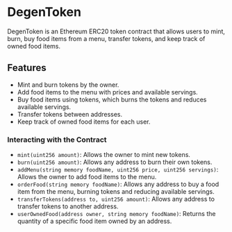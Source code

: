 # DegenToken

DegenToken is an Ethereum ERC20 token contract that allows users to mint, burn, buy food items from a menu, transfer tokens, and keep track of owned food items.

## Features

- Mint and burn tokens by the owner.
- Add food items to the menu with prices and available servings.
- Buy food items using tokens, which burns the tokens and reduces available servings.
- Transfer tokens between addresses.
- Keep track of owned food items for each user.

### Interacting with the Contract

- `mint(uint256 amount)`: Allows the owner to mint new tokens.
- `burn(uint256 amount)`: Allows any address to burn their own tokens.
- `addMenu(string memory foodName, uint256 price, uint256 servings)`: Allows the owner to add food items to the menu.
- `orderFood(string memory foodName)`: Allows any address to buy a food item from the menu, burning tokens and reducing available servings.
- `transferTokens(address to, uint256 amount)`: Allows any address to transfer tokens to another address.
- `userOwnedFood(address owner, string memory foodName)`: Returns the quantity of a specific food item owned by an address.
